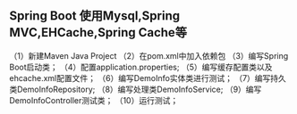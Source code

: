 
## Spring Boot 使用Mysql,Spring MVC,EHCache,Spring Cache等
（1）新建Maven Java Project
（2）在pom.xml中加入依赖包
（3）编写Spring Boot启动类；
（4）配置application.properties;
（5）编写缓存配置类以及ehcache.xml配置文件；
（6）编写DemoInfo实体类进行测试；
（7）编写持久类DemoInfoRepository;
（8）编写处理类DemoInfoService;
（9）编写DemoInfoController测试类；
（10）运行测试；
